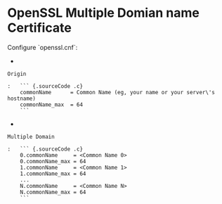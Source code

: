 # OpenSSL Multiple Domian name Certificate

Configure \`openssl.cnf\`:

-   

    Origin

    :   ``` {.sourceCode .c}
        commonName      = Common Name (eg, your name or your server\'s hostname)
        commonName_max  = 64
        ```

-   

    Multiple Domain

    :   ``` {.sourceCode .c}
        0.commonName     = <Common Name 0>
        0.commonName_max = 64
        1.commonName     = <Common Name 1>
        1.commonName_max = 64
        ...
        N.commonName     = <Common Name N>
        N.commonName_max = 64
        ```
